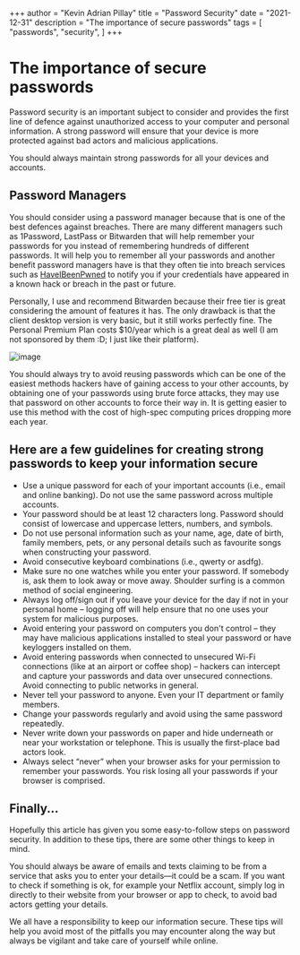 +++
author = "Kevin Adrian Pillay"
title = "Password Security"
date = "2021-12-31"
description = "The importance of secure passwords"
tags = [
    "passwords",
    "security",
]
+++



# The importance of secure passwords

Password security is an important subject to consider and provides the first line of defence against unauthorized access to your computer and personal information. 
A strong password will ensure that your device is more protected against bad actors and malicious applications. 

You should always maintain strong passwords for all your devices and accounts. 

## Password Managers

You should consider using a password manager because that is one of the best defences against breaches. 
There are many different managers such as 1Password, LastPass or Bitwarden that will help remember your passwords for you instead of remembering hundreds of different passwords. It will help you to remember all your passwords and another benefit password managers have is that they often tie into breach services such as [HaveIBeenPwned](https://haveibeenpwned.com) to notify you if your credentials have appeared in a known hack or breach in the past or future.

Personally, I use and recommend Bitwarden because their free tier is great considering the amount of features it has. 
The only drawback is that the client desktop version is very basic, but it still works perfectly fine. 
The Personal Premium Plan costs $10/year which is a great deal as well (I am not sponsored by them :D; I just like their platform).



![image](https://user-images.githubusercontent.com/30116824/150829274-22190f00-1cec-4a97-ba1a-6d5aa226e487.png)



You should always try to avoid reusing passwords which can be one of the easiest methods hackers have of gaining access to your other accounts, by obtaining one of your passwords using brute force attacks, they may use that password on other accounts to force their way in. 
It is getting easier to use this method with the cost of high-spec computing prices dropping more each year. 


## Here are a few guidelines for creating strong passwords to keep your information secure

-	Use a unique password for each of your important accounts (i.e., email and online banking). Do not use the same password across multiple accounts. 
-	Your password should be at least 12 characters long. Password should consist of lowercase and uppercase letters, numbers, and symbols. 
-	Do not use personal information such as your name, age, date of birth, family members, pets, or any personal details such as favourite songs when constructing         your password.
-	Avoid consecutive keyboard combinations (i.e., qwerty or asdfg).
-	Make sure no one  watches while you enter your password. If somebody is, ask them to look away or move away. Shoulder surfing is a common method of social             engineering. 
-	Always log off/sign out if you leave your device for the day if not in your personal home – logging off will help ensure that no one uses your system for             malicious purposes. 
-	Avoid entering your password on computers you don't control – they may have malicious applications installed to steal your password or have keyloggers installed       on them.
-	Avoid entering passwords when connected to unsecured Wi-Fi connections (like at an airport or coffee shop) – hackers can intercept and capture your passwords and     data over       unsecured connections. Avoid connecting to public networks in general. 
-	Never tell your password to anyone. Even your IT department or family members.
-	Change your passwords regularly and avoid using the same password repeatedly.
-	Never write down your passwords on paper and hide underneath or near your workstation or telephone. This is usually the first-place bad actors look.
-	Always select “never” when your browser asks for your permission to remember your passwords. You risk losing all your passwords if your browser is comprised. 

## Finally...

Hopefully this article has given you some easy-to-follow steps on password security. In addition to these tips, there are some other things to keep in mind. 

You should always be aware of emails and texts claiming to be from a service that asks you to enter your details—it could be a scam. 
If you want to check if something is ok, for example your Netflix account, simply log in directly to their website from your browser or app to check, to avoid bad actors getting your details. 

We all have a responsibility to keep our information secure. These tips will help you avoid most of the pitfalls you may encounter along the way but always be vigilant and take care of yourself while online. 

